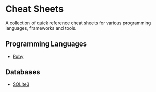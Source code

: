 # Cheat Sheets
A collection of quick reference cheat sheets for various programming languages, frameworks and tools.

## Programming Languages
- [Ruby](https://github.com/campo/cheatsheets/tree/master/ruby)

## Databases
- [SQLite3](https://github.com/campo/cheatsheets/tree/master/sqlite3)

